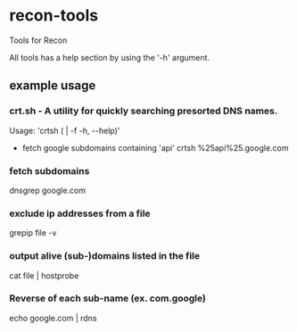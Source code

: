 # recon-tools
Tools for Recon

All tools has a help section by using the '-h' argument.

## example usage

### crt.sh - A utility for quickly searching presorted DNS names.
Usage: 'crtsh (<domain> | -f <file> -h, --help)'
* fetch google subdomains containing 'api'
crtsh %25api%25.google.com

### fetch subdomains
dnsgrep google.com

### exclude ip addresses from a file
grepip file -v

### output alive (sub-)domains listed in the file
cat file | hostprobe

### Reverse of each sub-name (ex. com.google)
echo google.com | rdns

